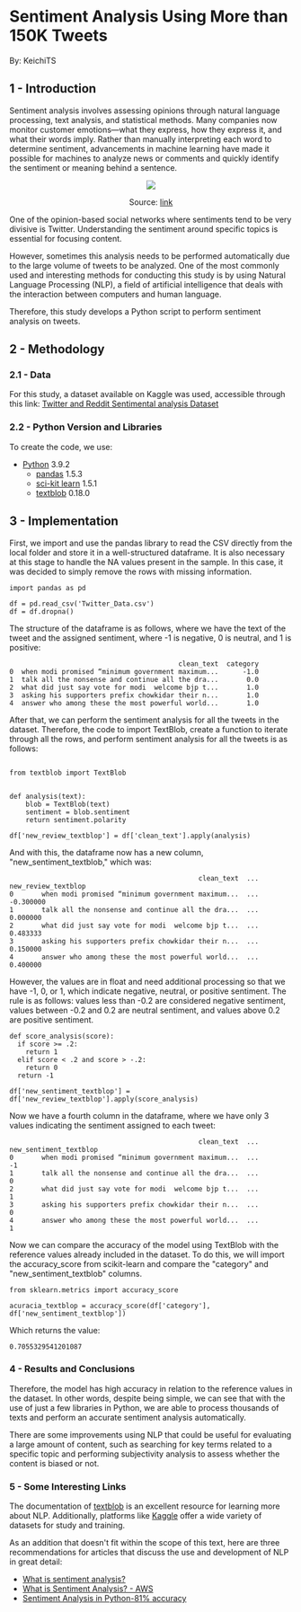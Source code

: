 # Sentiment Analysis Using More than 150K Tweets
By: KeichiTS
## 1 - Introduction

Sentiment analysis involves assessing opinions through natural language processing, text analysis, and statistical methods. Many companies now monitor customer emotions—what they express, how they express it, and what their words imply. Rather than manually interpreting each word to determine sentiment, advancements in machine learning have made it possible for machines to analyze news or comments and quickly identify the sentiment or meaning behind a sentence.

<p align="center">
  <img src="https://miro.medium.com/v2/resize:fit:750/format:webp/1*fDnVCDLv3a8tyxuZEWIS3w.png" />
</p>
<p align="center">
  Source: <a href="https://medium.com/@liangnguyen612/sentiment-analysis-in-python-81-accuracy-ab5d694b7ef8">link</a>
</p>

One of the opinion-based social networks where sentiments tend to be very divisive is Twitter. Understanding the sentiment around specific topics is essential for focusing content.

However, sometimes this analysis needs to be performed automatically due to the large volume of tweets to be analyzed. One of the most commonly used and interesting methods for conducting this study is by using Natural Language Processing (NLP), a field of artificial intelligence that deals with the interaction between computers and human language.

Therefore, this study develops a Python script to perform sentiment analysis on tweets.

## 2 - Methodology

### 2.1 - Data

For this study, a dataset available on Kaggle was used, accessible through this link: [Twitter and Reddit Sentimental analysis Dataset
](https://www.kaggle.com/datasets/cosmos98/twitter-and-reddit-sentimental-analysis-dataset)

### 2.2 - Python Version and Libraries

To create the code, we use: 

- [Python](https://www.python.org/) 3.9.2
  - [pandas](https://pandas.pydata.org/) 1.5.3
  - [sci-kit learn](https://scikit-learn.org/stable/) 1.5.1
  - [textblob](https://textblob.readthedocs.io/en/dev/#) 0.18.0

## 3 - Implementation

First, we import and use the pandas library to read the CSV directly from the local folder and store it in a well-structured dataframe. It is also necessary at this stage to handle the NA values present in the sample. In this case, it was decided to simply remove the rows with missing information.
```
import pandas as pd 

df = pd.read_csv('Twitter_Data.csv')
df = df.dropna()
```

The structure of the dataframe is as follows, where we have the text of the tweet and the assigned sentiment, where -1 is negative, 0 is neutral, and 1 is positive:


```
                                          clean_text  category 
0  when modi promised “minimum government maximum...      -1.0
1  talk all the nonsense and continue all the dra...       0.0
2  what did just say vote for modi  welcome bjp t...       1.0
3  asking his supporters prefix chowkidar their n...       1.0
4  answer who among these the most powerful world...       1.0
```


After that, we can perform the sentiment analysis for all the tweets in the dataset. Therefore, the code to import TextBlob, create a function to iterate through all the rows, and perform sentiment analysis for all the tweets is as follows:

```

from textblob import TextBlob


def analysis(text):
    blob = TextBlob(text)
    sentiment = blob.sentiment
    return sentiment.polarity

df['new_review_textblop'] = df['clean_text'].apply(analysis)

```

And with this, the dataframe now has a new column, "new_sentiment_textblob," which was:

```
                                               clean_text  ...  new_review_textblop
0       when modi promised “minimum government maximum...  ...            -0.300000
1       talk all the nonsense and continue all the dra...  ...             0.000000
2       what did just say vote for modi  welcome bjp t...  ...             0.483333
3       asking his supporters prefix chowkidar their n...  ...             0.150000
4       answer who among these the most powerful world...  ...             0.400000
```

However, the values are in float and need additional processing so that we have -1, 0, or 1, which indicate negative, neutral, or positive sentiment. The rule is as follows: values less than -0.2 are considered negative sentiment, values between -0.2 and 0.2 are neutral sentiment, and values above 0.2 are positive sentiment.
```
def score_analysis(score):
  if score >= .2:
    return 1
  elif score < .2 and score > -.2:
    return 0
  return -1

df['new_sentiment_textblop'] = df['new_review_textblop'].apply(score_analysis)
```

Now we have a fourth column in the dataframe, where we have only 3 values indicating the sentiment assigned to each tweet:

```
                                               clean_text  ...  new_sentiment_textblop
0       when modi promised “minimum government maximum...  ...                      -1
1       talk all the nonsense and continue all the dra...  ...                       0
2       what did just say vote for modi  welcome bjp t...  ...                       1
3       asking his supporters prefix chowkidar their n...  ...                       0
4       answer who among these the most powerful world...  ...                       1
```

Now we can compare the accuracy of the model using TextBlob with the reference values already included in the dataset. To do this, we will import the accuracy_score from scikit-learn and compare the "category" and "new_sentiment_textblob" columns.

```
from sklearn.metrics import accuracy_score

acuracia_textblop = accuracy_score(df['category'], df['new_sentiment_textblop'])

```

Which returns the value:
```
0.7055329541201087
```

### 4 - Results and Conclusions

Therefore, the model has high accuracy in relation to the reference values in the dataset. In other words, despite being simple, we can see that with the use of just a few libraries in Python, we are able to process thousands of texts and perform an accurate sentiment analysis automatically.

There are some improvements using NLP that could be useful for evaluating a large amount of content, such as searching for key terms related to a specific topic and performing subjectivity analysis to assess whether the content is biased or not.

### 5 - Some Interesting Links

The documentation of [textblob](https://textblob.readthedocs.io/en/dev/#) is an excellent resource for learning more about NLP. Additionally, platforms like [Kaggle](https://www.kaggle.com/) offer a wide variety of datasets for study and training.

As an addition that doesn't fit within the scope of this text, here are three recommendations for articles that discuss the use and development of NLP in great detail:
- [What is sentiment analysis?](https://www.ibm.com/topics/sentiment-analysis)
- [What is Sentiment Analysis? - AWS](https://aws.amazon.com/what-is/sentiment-analysis/#:~:text=Sentiment%20analysis%20is%20the%20process,social%20media%20comments%2C%20and%20reviews.)
- [Sentiment Analysis in Python-81% accuracy](https://medium.com/@liangnguyen612/sentiment-analysis-in-python-81-accuracy-ab5d694b7ef8)
